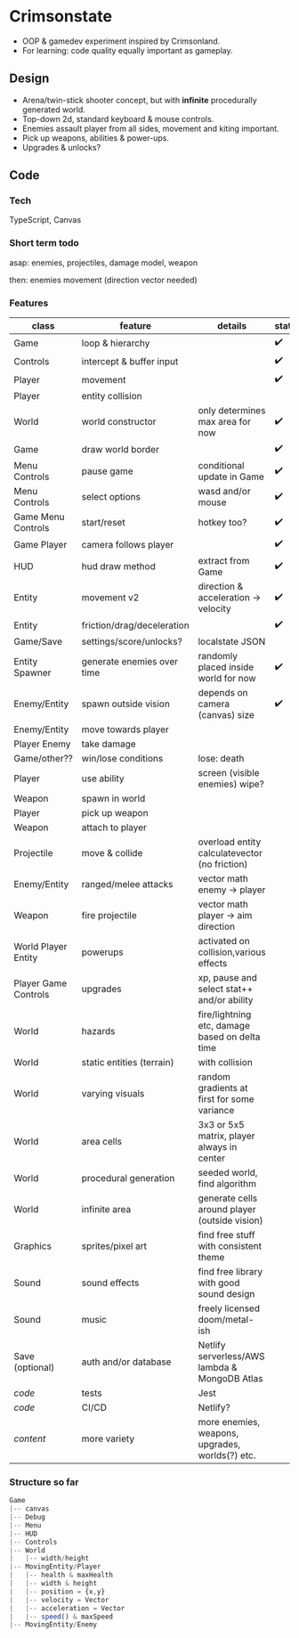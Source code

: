 # Crimsonstate

- OOP &amp; gamedev experiment inspired by Crimsonland.
- For learning: code quality equally important as gameplay.

## Design

- Arena/twin-stick shooter concept, but with **infinite** procedurally generated world.
- Top-down 2d, standard keyboard & mouse controls.
- Enemies assault player from all sides, movement and kiting important.
- Pick up weapons, abilities & power-ups.
- Upgrades & unlocks?

## Code

### Tech

TypeScript, Canvas

### Short term todo

asap: enemies, projectiles, damage model, weapon

then: enemies movement (direction vector needed)

### Features

| class                | feature                    | details                                         | status             |
| -------------------- | -------------------------- | ----------------------------------------------- | ------------------ |
| Game                 | loop & hierarchy           |                                                 | :heavy_check_mark: |
| Controls             | intercept & buffer input   |                                                 | :heavy_check_mark: |
| Player               | movement                   |                                                 | :heavy_check_mark: |
| Player               | entity collision           |                                                 |                    |
| World                | world constructor          | only determines max area for now                | :heavy_check_mark: |
| Game                 | draw world border          |                                                 | :heavy_check_mark: |
| Menu Controls        | pause game                 | conditional update in Game                      | :heavy_check_mark: |
| Menu Controls        | select options             | wasd and/or mouse                               | :heavy_check_mark: |
| Game Menu Controls   | start/reset                | hotkey too?                                     | :heavy_check_mark: |
| Game Player          | camera follows player      |                                                 | :heavy_check_mark: |
| HUD                  | hud draw method            | extract from Game                               | :heavy_check_mark: |
| Entity               | movement v2                | direction & acceleration -> velocity            | :heavy_check_mark: |
| Entity               | friction/drag/deceleration |                                                 | :heavy_check_mark: |
| Game/Save            | settings/score/unlocks?    | localstate JSON                                 |                    |
| Entity Spawner       | generate enemies over time | randomly placed inside world for now            | :heavy_check_mark: |
| Enemy/Entity         | spawn outside vision       | depends on camera (canvas) size                 | :heavy_check_mark: |
| Enemy/Entity         | move towards player        |                                                 |                    |
| Player Enemy         | take damage                |                                                 |                    |
| Game/other??         | win/lose conditions        | lose: death                                     |                    |
| Player               | use ability                | screen (visible enemies) wipe?                  |                    |
| Weapon               | spawn in world             |                                                 |                    |
| Player               | pick up weapon             |                                                 |                    |
| Weapon               | attach to player           |                                                 |                    |
| Projectile           | move & collide             | overload entity calculatevector (no friction)   |                    |
| Enemy/Entity         | ranged/melee attacks       | vector math enemy -> player                     |                    |
| Weapon               | fire projectile            | vector math player -> aim direction             |                    |
| World Player Entity  | powerups                   | activated on collision,various effects          |                    |
| Player Game Controls | upgrades                   | xp, pause and select stat++ and/or ability      |                    |
| World                | hazards                    | fire/lightning etc, damage based on delta time  |                    |
| World                | static entities (terrain)  | with collision                                  |                    |
| World                | varying visuals            | random gradients at first for some variance     |                    |
| World                | area cells                 | 3x3 or 5x5 matrix, player always in center      |                    |
| World                | procedural generation      | seeded world, find algorithm                    |                    |
| World                | infinite area              | generate cells around player (outside vision)   |                    |
| Graphics             | sprites/pixel art          | find free stuff with consistent theme           |                    |
| Sound                | sound effects              | find free library with good sound design        |                    |
| Sound                | music                      | freely licensed doom/metal-ish                  |                    |
| Save (optional)      | auth and/or database       | Netlify serverless/AWS lambda & MongoDB Atlas   |                    |
| _code_               | tests                      | Jest                                            |                    |
| _code_               | CI/CD                      | Netlify?                                        |                    |
| _content_            | more variety               | more enemies, weapons, upgrades, worlds(?) etc. |                    |

### Structure so far

```js
Game
|-- canvas
|-- Debug
|-- Menu
|-- HUD
|-- Controls
|-- World
|   |-- width/height
|-- MovingEntity/Player
|   |-- health & maxHealth
|   |-- width & height
|   |-- position = {x,y}
|   |-- velocity = Vector
|   |-- acceleration = Vector
|   |-- speed() & maxSpeed
|-- MovingEntity/Enemy
```
